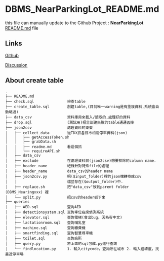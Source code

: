 # DBMS_NearParkingLot_README.md

this file can manually update to the Github Project : **NearParkingLot**
  [README.md](https://github.com/shiangyuhou/DBMS_NearParkingLot/blob/main/README.md) file
  
## Links

[Github](https://github.com/shiangyuhou/DBMS_NearParkingLot)

[Discussion](https://hackmd.io/f7ROse65QOiKWZDtE8hClA)



## About create table 
```
.  
├── README.md  
├── check.sql               檢查table    
├── create_table.sql        創建table,(目前唯一warning是有重複資料,系統會自動略過)  
├── data_csv                資料庫用來載入/讀取的,處理好的資料  
├── drop.sql                (測試用)把全部建失敗的table通通丟掉  
├── json2csv                處理資料的東東     
│   ├── collect_data        從TDX抓各縣市相關停車資料(json)  
│   │   ├── getAccessToken.sh  
│   │   ├── grabData.sh  
│   │   ├── readme.md       看這個抓
│   │   └── requireAPI.sh  
│   ├── data_csv   
│   ├── exclude             在處理資料前(json2csv)想要排除的column name.    
│   ├── header_name         紀錄針對特殊file的處理  
│   ├── header_name         data_csv的header name  
│   ├── json2csv.py         把($input_folder)裡的json檔轉換成csv
│   │                       檔並存在($output_folder)中.     
│   ├── replace.sh          把"data_csv"放到parent folder (DBMS_Nearingxxx) 裡  
│   └── split.py            把csv的header抓下來
├── queries
│   ├── AED.sql             查詢AED
│   ├── detectionsystem.sql 查詢車位在席偵測系統
│   ├── elevator.sql        查詢電梯(會出bug，因為有中文)
│   ├── lactationroom.sql   查詢哺乳室
│   ├── machine.sql         查詢繳費機
│   ├── smartfinding.sql    查詢智慧尋車機
│   ├── toilet.sql          查詢廁所
│   ├── query.py            將上面的sql包成.py進行查詢
│   └── findlocation.py     1. 輸入citycode，查詢所在城市 2. 輸入經緯度，找最近停車場
```
